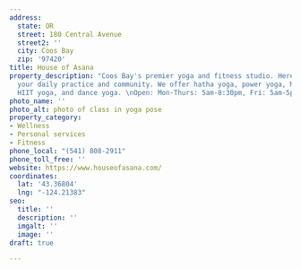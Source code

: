 ```yaml
---
address:
  state: OR
  street: 180 Central Avenue
  street2: ''
  city: Coos Bay
  zip: '97420'
title: House of Asana
property_description: "Coos Bay's premier yoga and fitness studio. Here you will find
  your daily practice and community. We offer hatha yoga, power yoga, Mommy & Me classes,
  HIIT yoga, and dance yoga. \nOpen: Mon-Thurs: 5am-8:30pm, Fri: 5am-5pm, Sat: 7am-10am"
photo_name: ''
photo_alt: photo of class in yoga pose
property_category:
- Wellness
- Personal services
- Fitness
phone_local: "(541) 808-2911"
phone_toll_free: ''
website: https://www.houseofasana.com/
coordinates:
  lat: '43.36804'
  lng: "-124.21383"
seo:
  title: ''
  description: ''
  imgalt: ''
  image: ''
draft: true

---
```

